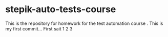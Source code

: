 # stepik-auto-tests-course
This is the repository for homework for the test automation course .
This is my first commit...
First sait
1
2
3